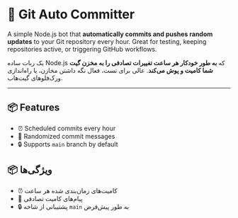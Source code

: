 # 🚀 Git Auto Committer

A simple Node.js bot that **automatically commits and pushes random updates** to your Git repository every hour. Great for testing, keeping repositories active, or triggering GitHub workflows.

یک ربات ساده Node.js که **به طور خودکار هر ساعت تغییرات تصادفی را به مخزن گیت شما کامیت و پوش می‌کند**. عالی برای تست، فعال نگه داشتن مخازن، یا راه‌اندازی ورک‌فلوهای گیت‌هاب.

---

## 📦 Features

- ⏰ Scheduled commits every hour
- 📝 Randomized commit messages
- 🔒 Supports `main` branch by default

## 📦 ویژگی‌ها

- ⏰ کامیت‌های زمان‌بندی شده هر ساعت
- 📝 پیام‌های کامیت تصادفی
- 🔒 پشتیبانی از شاخه `main` به طور پیش‌فرض
